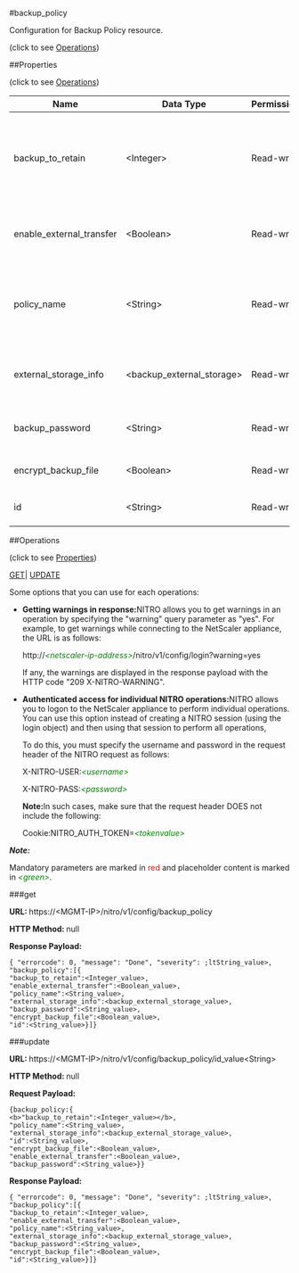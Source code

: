 #backup_policy



Configuration for Backup Policy resource.

<span>(click to see [Operations](#operations))</span>



##Properties 

<span>(click to see [Operations](#operations))</span>





<table><thead><tr><th>Name</th><th>Data Type</th><th>Permissions</th><th>Description</th></tr></thead><tbody><tr><td>backup_to_retain</td><td>&lt;Integer></td><td>Read-write</td><td>Number of previous backups to retain.<br>Minimum value = 1<br>Maximum value =</td></tr><tr><td>enable_external_transfer</td><td>&lt;Boolean></td><td>Read-write</td><td>Enable transfer of backup file to external server.</td></tr><tr><td>policy_name</td><td>&lt;String></td><td>Read-write</td><td>Policy Name.<br>Minimum length = 1<br>Maximum length = 128</td></tr><tr><td>external_storage_info</td><td>&lt;backup_external_storage></td><td>Read-write</td><td>Information of the External storage for backup file.</td></tr><tr><td>backup_password</td><td>&lt;String></td><td>Read-write</td><td>Password for backup file encryption.</td></tr><tr><td>encrypt_backup_file</td><td>&lt;Boolean></td><td>Read-write</td><td>Encrypts backup files.</td></tr><tr><td>id</td><td>&lt;String></td><td>Read-write</td><td>Id is system generated key.</td></tr></tbody></table>

##Operations 

<span>(click to see [Properties](#properties))</span>





[GET](#get)| [UPDATE](#update)





Some options that you can use for each operations:

<ul><li><p><b>Getting warnings in response:</b>NITRO allows you to get warnings in an operation by specifying the "warning" query parameter as "yes". For example, to get warnings while connecting to the NetScaler appliance, the URL is as follows:</p><p>http://<span style="color:green;font-style:italic;">&lt;netscaler-ip-address&gt;</span>/nitro/v1/config/login?warning=yes</p><p>If any, the warnings are displayed in the response payload with the HTTP code "209 X-NITRO-WARNING".</p></li><li><p><b>Authenticated access for individual NITRO operations:</b>NITRO allows you to logon to the NetScaler appliance to perform individual operations. You can use this option instead of creating a NITRO session (using the login object) and then using that session to perform all operations,</p><p>To do this, you must specify the username and password in the request header of the NITRO request as follows:</p><p>X-NITRO-USER:<span style="color:green;font-style:italic;">&lt;username&gt;</span></p><p>X-NITRO-PASS:<span style="color:green;font-style:italic;">&lt;password&gt;</span></p><p><b>Note:</b>In such cases, make sure that the request header DOES not include the following:</p><p>Cookie:NITRO_AUTH_TOKEN=<span style="color:green;font-style:italic;">&lt;tokenvalue&gt;</span></p></li></ul>







***Note:*** 

Mandatory parameters are marked in <span style="color:#FF0000;">red</span> and placeholder content is marked in <span style="color:green;font-style:italic">&lt;green&gt;</span>.



###get







<b>URL: </b>https://&lt;MGMT-IP&gt;/nitro/v1/config/backup_policy

<b>HTTP Method: </b>null

<b>Response Payload: </b>
```
{ "errorcode": 0, "message": "Done", "severity": ;ltString_value>, "backup_policy":[{
"backup_to_retain":<Integer_value>,
"enable_external_transfer":<Boolean_value>,
"policy_name":<String_value>,
"external_storage_info":<backup_external_storage_value>,
"backup_password":<String_value>,
"encrypt_backup_file":<Boolean_value>,
"id":<String_value>}]}
```







###update







<b>URL: </b>https://&lt;MGMT-IP&gt;/nitro/v1/config/backup_policy/id_value&lt;String&gt;

<b>HTTP Method: </b>null

<b>Request Payload: </b>
```
{backup_policy:{
<b>"backup_to_retain":<Integer_value></b>,
"policy_name":<String_value>,
"external_storage_info":<backup_external_storage_value>,
"id":<String_value>,
"encrypt_backup_file":<Boolean_value>,
"enable_external_transfer":<Boolean_value>,
"backup_password":<String_value>}}
```

<b>Response Payload: </b>
```
{ "errorcode": 0, "message": "Done", "severity": ;ltString_value>, "backup_policy":[{
"backup_to_retain":<Integer_value>,
"enable_external_transfer":<Boolean_value>,
"policy_name":<String_value>,
"external_storage_info":<backup_external_storage_value>,
"backup_password":<String_value>,
"encrypt_backup_file":<Boolean_value>,
"id":<String_value>}]}
```







